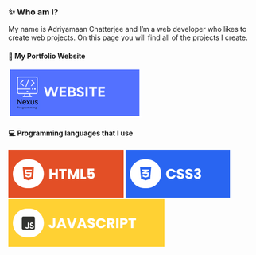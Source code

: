 ### ✨ Who am I?
My name is Adriyamaan Chatterjee and I’m a web developer who likes to create web projects. On this page you will find all of the projects I create.

#### 🔗 My Portfolio Website
[![Website](./assets/WEBSITE.svg)](nexuscoder.net)

#### 💻 Programming languages that I use
![HTML5](./assets/html.svg) ![CSS3](./assets/css.svg) ![JavaScript](./assets/javascript.svg)
